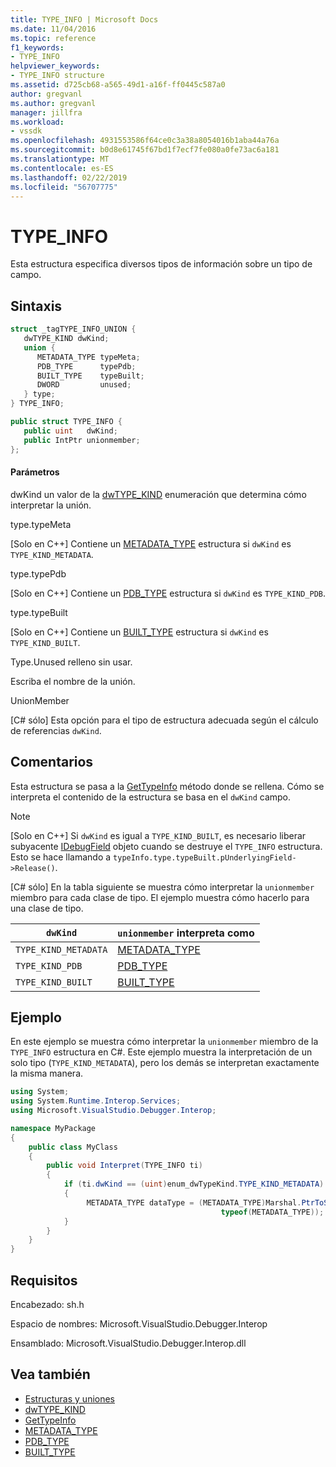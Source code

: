 ```yaml
---
title: TYPE_INFO | Microsoft Docs
ms.date: 11/04/2016
ms.topic: reference
f1_keywords:
- TYPE_INFO
helpviewer_keywords:
- TYPE_INFO structure
ms.assetid: d725cb68-a565-49d1-a16f-ff0445c587a0
author: gregvanl
ms.author: gregvanl
manager: jillfra
ms.workload:
- vssdk
ms.openlocfilehash: 4931553586f64ce0c3a38a8054016b1aba44a76a
ms.sourcegitcommit: b0d8e61745f67bd1f7ecf7fe080a0fe73ac6a181
ms.translationtype: MT
ms.contentlocale: es-ES
ms.lasthandoff: 02/22/2019
ms.locfileid: "56707775"
---
```

# <a name="typeinfo"></a>TYPE_INFO
Esta estructura especifica diversos tipos de información sobre un tipo de campo.

## <a name="syntax"></a>Sintaxis

```cpp
struct _tagTYPE_INFO_UNION {
   dwTYPE_KIND dwKind;
   union {
      METADATA_TYPE typeMeta;
      PDB_TYPE      typePdb;
      BUILT_TYPE    typeBuilt;
      DWORD         unused;
   } type;
} TYPE_INFO;
```

```csharp
public struct TYPE_INFO {
   public uint   dwKind;
   public IntPtr unionmember;
};
```

#### <a name="parameters"></a>Parámetros
 dwKind un valor de la [dwTYPE_KIND](../../../extensibility/debugger/reference/dwtype-kind.md) enumeración que determina cómo interpretar la unión.

 type.typeMeta

 [Solo en C++] Contiene un [METADATA_TYPE](../../../extensibility/debugger/reference/metadata-type.md) estructura si `dwKind` es `TYPE_KIND_METADATA`.

 type.typePdb

 [Solo en C++] Contiene un [PDB_TYPE](../../../extensibility/debugger/reference/pdb-type.md) estructura si `dwKind` es `TYPE_KIND_PDB`.

 type.typeBuilt

 [Solo en C++] Contiene un [BUILT_TYPE](../../../extensibility/debugger/reference/built-type.md) estructura si `dwKind` es `TYPE_KIND_BUILT`.

 Type.Unused relleno sin usar.

 Escriba el nombre de la unión.

 UnionMember

 [C# sólo] Esta opción para el tipo de estructura adecuada según el cálculo de referencias `dwKind`.

## <a name="remarks"></a>Comentarios
 Esta estructura se pasa a la [GetTypeInfo](../../../extensibility/debugger/reference/idebugfield-gettypeinfo.md) método donde se rellena. Cómo se interpreta el contenido de la estructura se basa en el `dwKind` campo.

> [!NOTE]
>  [Solo en C++] Si `dwKind` es igual a `TYPE_KIND_BUILT`, es necesario liberar subyacente [IDebugField](../../../extensibility/debugger/reference/idebugfield.md) objeto cuando se destruye el `TYPE_INFO` estructura. Esto se hace llamando a `typeInfo.type.typeBuilt.pUnderlyingField->Release()`.


 [C# sólo] En la tabla siguiente se muestra cómo interpretar la `unionmember` miembro para cada clase de tipo. El ejemplo muestra cómo hacerlo para una clase de tipo.

|`dwKind`|`unionmember` interpreta como|
|--------------|----------------------------------|
|`TYPE_KIND_METADATA`|[METADATA_TYPE](../../../extensibility/debugger/reference/metadata-type.md)|
|`TYPE_KIND_PDB`|[PDB_TYPE](../../../extensibility/debugger/reference/pdb-type.md)|
|`TYPE_KIND_BUILT`|[BUILT_TYPE](../../../extensibility/debugger/reference/built-type.md)|

## <a name="example"></a>Ejemplo
 En este ejemplo se muestra cómo interpretar la `unionmember` miembro de la `TYPE_INFO` estructura en C#. Este ejemplo muestra la interpretación de un solo tipo (`TYPE_KIND_METADATA`), pero los demás se interpretan exactamente la misma manera.

```csharp
using System;
using System.Runtime.Interop.Services;
using Microsoft.VisualStudio.Debugger.Interop;

namespace MyPackage
{
    public class MyClass
    {
        public void Interpret(TYPE_INFO ti)
        {
            if (ti.dwKind == (uint)enum_dwTypeKind.TYPE_KIND_METADATA)
            {
                 METADATA_TYPE dataType = (METADATA_TYPE)Marshal.PtrToStructure(ti.unionmember,
                                               typeof(METADATA_TYPE));
            }
        }
    }
}
```

## <a name="requirements"></a>Requisitos
 Encabezado: sh.h

 Espacio de nombres:  Microsoft.VisualStudio.Debugger.Interop

 Ensamblado: Microsoft.VisualStudio.Debugger.Interop.dll

## <a name="see-also"></a>Vea también
- [Estructuras y uniones](../../../extensibility/debugger/reference/structures-and-unions.md)
- [dwTYPE_KIND](../../../extensibility/debugger/reference/dwtype-kind.md)
- [GetTypeInfo](../../../extensibility/debugger/reference/idebugfield-gettypeinfo.md)
- [METADATA_TYPE](../../../extensibility/debugger/reference/metadata-type.md)
- [PDB_TYPE](../../../extensibility/debugger/reference/pdb-type.md)
- [BUILT_TYPE](../../../extensibility/debugger/reference/built-type.md)